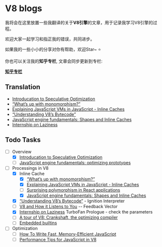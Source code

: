 # V8 blogs

我将会在这里放置一些我翻译的关于**V8引擎**的文章，用于记录我学习V8引擎的过程。

欢迎大家一起学习和指正我的错误，共同进步。

如果我的一些小小的分享对你有帮助，欢迎Star~ :star:



你也可以关注我的**知乎专栏**, 文章会同步更新到专栏:

[**知乎专栏**](https://zhuanlan.zhihu.com/c_196857379)


## Translation

- [Introducation to Speculative Optimization](https://github.com/RogerZZZZZ/V8-blog/tree/master/Introduction-to-Speculative-Optimization)
- [“What’s up with monomorphism?”](https://github.com/RogerZZZZZ/V8-blog/tree/master/What's-up-with-monomorphism)
- [Explaining JavaScript VMs in JavaScript - Inline Caches](https://github.com/RogerZZZZZ/V8-blog/tree/master/Explain-Javascript-VMs-in-Javascript)
- [“Understanding V8’s Bytecode”](https://github.com/RogerZZZZZ/V8-blog/tree/master/Understanding-V8's-Bytecode)
- [JavaScript engine fundamentals: Shapes and Inline Caches](https://github.com/RogerZZZZZ/V8-blog/tree/master/Shapes-and-Inline-Caches)
- [Internship on Laziness](https://github.com/RogerZZZZZ/V8-blog/tree/master/Lazy-unlinking-of-deoptimized-functions)

## Todo Tasks

- [ ] Overview
    - [x] [Introducation to Speculative Optimization](https://github.com/RogerZZZZZ/V8-blog/tree/master/translation/%08Introduction-to-Speculative-Optimization)
    - [ ] [JavaScript engine fundamentals: optimizing prototypes](https://mathiasbynens.be/notes/prototypes)
- [ ] Processings in V8
    - [x] Inline Cache
        - [x] [“What’s up with monomorphism?”](https://mrale.ph/blog/2015/01/11/whats-up-with-monomorphism.html)
        - [x] [Explaining JavaScript VMs in JavaScript - Inline Caches](https://mrale.ph/blog/2012/06/03/explaining-js-vms-in-js-inline-caches.html)
        - [ ] [Surprising polymorphism in React applications](https://medium.com/@bmeurer/surprising-polymorphism-in-react-applications-63015b50abc)
        - [x] [JavaScript engine fundamentals: Shapes and Inline Caches](https://mathiasbynens.be/notes/shapes-ics)
    - [x] [“Understanding V8’s Bytecode”](https://medium.com/dailyjs/understanding-v8s-bytecode-317d46c94775) - Ignition Interpreter
    - [ ] [V8 and How it Listens to You](https://www.youtube.com/watch?v=u7zRSm8jzvA) -- Feedback Vector
    - [x] [Internship on Laziness](https://v8project.blogspot.com/2017/10/lazy-unlinking.html) TurboFan Prologue - check the parameters
    - [ ] [A tour of V8: Crankshaft, the optimizing compiler](https://www.jayconrod.com/posts/54/a-tour-of-v8-crankshaft-the-optimizing-compiler)
    - [ ] [Embedded builtins](https://v8.dev/blog/embedded-builtins)
- [ ] Optimization
    - [ ] [How To Write Fast, Memory-Efficient JavaScript](https://www.smashingmagazine.com/2012/11/writing-fast-memory-efficient-javascript/)
    - [ ] [Performance Tips for JavaScript in V8](https://www.html5rocks.com/en/tutorials/speed/v8/)